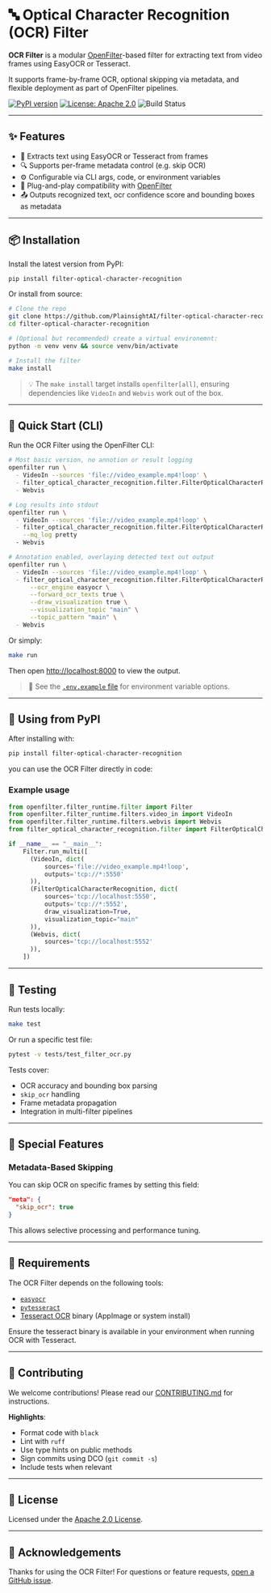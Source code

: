 # 🔤 Optical Character Recognition (OCR) Filter

**OCR Filter** is a modular [OpenFilter](https://github.com/PlainsightAI/openfilter)-based filter for extracting text from video frames using EasyOCR or Tesseract.

It supports frame-by-frame OCR, optional skipping via metadata, and flexible deployment as part of OpenFilter pipelines.

[![PyPI version](https://img.shields.io/pypi/v/filter-optical-character-recognition.svg?style=flat-square)](https://pypi.org/project/filter-optical-character-recognition/)
[![License: Apache 2.0](https://img.shields.io/badge/License-Apache%202.0-blue.svg)](https://github.com/PlainsightAI/filter-optical-character-recognition/blob/main/LICENSE)
![Build Status](https://github.com/PlainsightAI/filter-optical-character-recognition/actions/workflows/ci.yaml/badge.svg)

---

## ✨ Features

* 🧾 Extracts text using EasyOCR or Tesseract from frames
* 🔍 Supports per-frame metadata control (e.g. skip OCR)
* ⚙️ Configurable via CLI args, code, or environment variables
* 🧩 Plug-and-play compatibility with [OpenFilter](https://github.com/PlainsightAI/openfilter)
* 📤 Outputs recognized text, ocr confidence score and bounding boxes as metadata

---

## 📦 Installation

Install the latest version from PyPI:

```bash
pip install filter-optical-character-recognition
```

Or install from source:

```bash
# Clone the repo
git clone https://github.com/PlainsightAI/filter-optical-character-recognition.git
cd filter-optical-character-recognition

# (Optional but recommended) create a virtual environemnt:
python -m venv venv && source venv/bin/activate

# Install the filter
make install
```

> 💡 The `make install` target installs `openfilter[all]`, ensuring dependencies like `VideoIn` and `Webvis` work out of the box.

---

## 🚀 Quick Start (CLI)

Run the OCR Filter using the OpenFilter CLI:

```bash
# Most basic version, no annotion or result logging
openfilter run \
  - VideoIn --sources 'file://video_example.mp4!loop' \
  - filter_optical_character_recognition.filter.FilterOpticalCharacterRecognition \
  - Webvis

# Log results into stdout
openfilter run \
  - VideoIn --sources 'file://video_example.mp4!loop' \
  - filter_optical_character_recognition.filter.FilterOpticalCharacterRecognition \
    --mq_log pretty
  - Webvis

# Annotation enabled, overlaying detected text out output
openfilter run \
  - VideoIn --sources 'file://video_example.mp4!loop' \
  - filter_optical_character_recognition.filter.FilterOpticalCharacterRecognition \
      --ocr_engine easyocr \
      --forward_ocr_texts true \
      --draw_visualization true \
      --visualization_topic "main" \
      --topic_pattern "main" \
  - Webvis
```

Or simply:

```bash
make run
```

Then open [http://localhost:8000](http://localhost:8000) to view the output.

> 📄 See the [`.env.example` file](https://github.com/PlainsightAI/filter-optical-character-recognition/blob/main/.env.example) for environment variable options.

---

## 🧰 Using from PyPI

After installing with:

```bash
pip install filter-optical-character-recognition
```

you can use the OCR Filter directly in code:

### Example usage

```python
from openfilter.filter_runtime.filter import Filter
from openfilter.filter_runtime.filters.video_in import VideoIn
from openfilter.filter_runtime.filters.webvis import Webvis
from filter_optical_character_recognition.filter import FilterOpticalCharacterRecognition

if __name__ == "__main__":
    Filter.run_multi([
      (VideoIn, dict(
          sources='file://video_example.mp4!loop',
          outputs='tcp://*:5550'
      )),
      (FilterOpticalCharacterRecognition, dict(
          sources='tcp://localhost:5550',
          outputs='tcp://*:5552',
          draw_visualization=True,
          visualization_topic="main"
      )),
      (Webvis, dict(
          sources='tcp://localhost:5552'
      )),
    ])
```

---

## 🧪 Testing

Run tests locally:

```bash
make test
```

Or run a specific test file:

```bash
pytest -v tests/test_filter_ocr.py
```

Tests cover:

* OCR accuracy and bounding box parsing
* `skip_ocr` handling
* Frame metadata propagation
* Integration in multi-filter pipelines

---

## 🔧 Special Features

### Metadata-Based Skipping

You can skip OCR on specific frames by setting this field:

```json
"meta": {
  "skip_ocr": true
}
```

This allows selective processing and performance tuning.

---

## 🔩 Requirements

The OCR Filter depends on the following tools:

* [`easyocr`](https://github.com/JaidedAI/EasyOCR)
* [`pytesseract`](https://github.com/madmaze/pytesseract)
* [Tesseract OCR](https://github.com/tesseract-ocr/tesseract) binary (AppImage or system install)

Ensure the tesseract binary is available in your environment when running OCR with Tesseract.

---

## 🤝 Contributing

We welcome contributions! Please read our [CONTRIBUTING.md](https://github.com/PlainsightAI/filter-optical-character-recognition/blob/main/CONTRIBUTING.md) for instructions.

**Highlights**:

* Format code with `black`
* Lint with `ruff`
* Use type hints on public methods
* Sign commits using DCO (`git commit -s`)
* Include tests when relevant

---

## 📄 License

Licensed under the [Apache 2.0 License](https://github.com/PlainsightAI/filter-optical-character-recognition/blob/main/LICENSE).

---

## 🙏 Acknowledgements

Thanks for using the OCR Filter!
For questions or feature requests, [open a GitHub issue](https://github.com/PlainsightAI/filter-optical-character-recognition/issues/new/choose).

